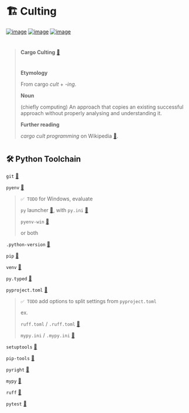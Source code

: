 # 🏗️ Culting
[![image](https://img.shields.io/pypi/v/culting.svg)](https://pypi.python.org/pypi/culting)
[![image](https://img.shields.io/pypi/l/culting.svg)](https://pypi.python.org/pypi/culting)
[![image](https://img.shields.io/pypi/pyversions/culting.svg)](https://pypi.python.org/pypi/culting)

> #
> **Cargo Culting** [🔗](https://en.wiktionary.org/wiki/cargo_culting)
> #
> **Etymology**
> 
> From cargo _cult_ +‎ _-ing_.
> 
> **Noun**
> 
> (chiefly computing) An approach that copies an existing successful approach
> without properly analysing and understanding it.
>
> **Further reading**
>
> _cargo cult programming_ on Wikipedia [🔗](https://en.wikipedia.org/wiki/cargo_cult_programming).
> #

## 🛠️ Python Toolchain

`git` [🔗](https://git-scm.com/)

`pyenv` [🔗](https://github.com/pyenv/pyenv)
> `✅ TODO` for Windows, evaluate
> 
> `py` launcher [🔗](https://docs.python.org/3/using/windows.html#launcher), with `py.ini` [🔗](https://peps.python.org/pep-0397/#configuration-file)
> 
> `pyenv-win` [🔗](https://github.com/pyenv-win/pyenv-win)
> 
> or both

`.python-version` [🔗](https://github.com/pyenv/pyenv?tab=readme-ov-file#understanding-python-version-selection)

`pip` [🔗](https://pip.pypa.io/)

`venv` [🔗](https://docs.python.org/3/library/venv.html)

`py.typed` [🔗](https://peps.python.org/pep-0561/#packaging-type-information)

`pyproject.toml` [🔗](https://packaging.python.org/en/latest/guides/writing-pyproject-toml/)
> `✅ TODO` add options to split settings from `pyproject.toml`
>
> ex.
>
> `ruff.toml` / `.ruff.toml` [🔗](https://docs.astral.sh/ruff/configuration/)
>
> `mypy.ini` / `.mypy.ini` [🔗](https://mypy.readthedocs.io/en/stable/config_file.html)

`setuptools` [🔗](https://setuptools.pypa.io/en/latest/)

`pip-tools` [🔗](https://pip-tools.readthedocs.io/)

`pyright` [🔗](https://microsoft.github.io/pyright/)

`mypy` [🔗](https://mypy.readthedocs.io/)

`ruff` [🔗](https://docs.astral.sh/ruff/)

`pytest` [🔗](https://docs.pytest.org/en/stable/)




